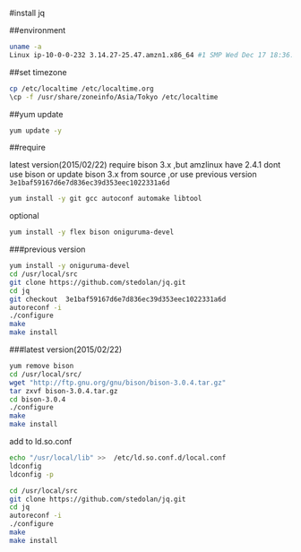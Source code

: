 

#install jq

##environment

```bash
uname -a
Linux ip-10-0-0-232 3.14.27-25.47.amzn1.x86_64 #1 SMP Wed Dec 17 18:36:15 UTC 2014 x86_64 x86_64 x86_64 GNU/Linux
```
##set timezone
```bash
cp /etc/localtime /etc/localtime.org
\cp -f /usr/share/zoneinfo/Asia/Tokyo /etc/localtime
```

##yum update

```bash
yum update -y
```

##require

latest version(2015/02/22) require bison 3.x ,but amzlinux have 2.4.1
dont use bison or update bison 3.x from source ,or use previous version `3e1baf59167d6e7d836ec39d353eec1022331a6d`

```bash
yum install -y git gcc autoconf automake libtool
```
optional  
```bash
yum install -y flex bison oniguruma-devel
```

###previous version

```bash
yum install -y oniguruma-devel
cd /usr/local/src
git clone https://github.com/stedolan/jq.git
cd jq
git checkout  3e1baf59167d6e7d836ec39d353eec1022331a6d
autoreconf -i
./configure
make
make install
```

###latest version(2015/02/22)
```bash
yum remove bison
cd /usr/local/src/
wget "http://ftp.gnu.org/gnu/bison/bison-3.0.4.tar.gz"
tar zxvf bison-3.0.4.tar.gz
cd bison-3.0.4
./configure
make
make install
```
add to ld.so.conf  
```bash
echo "/usr/local/lib" >>  /etc/ld.so.conf.d/local.conf
ldconfig
ldconfig -p
```

```bash
cd /usr/local/src
git clone https://github.com/stedolan/jq.git
cd jq
autoreconf -i
./configure
make
make install
```
